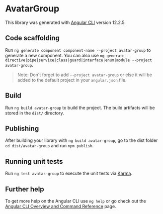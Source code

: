 # AvatarGroup

This library was generated with [Angular CLI](https://github.com/angular/angular-cli) version 12.2.5.

## Code scaffolding

Run `ng generate component component-name --project avatar-group` to generate a new component. You can also use `ng generate directive|pipe|service|class|guard|interface|enum|module --project avatar-group`.
> Note: Don't forget to add `--project avatar-group` or else it will be added to the default project in your `angular.json` file. 

## Build

Run `ng build avatar-group` to build the project. The build artifacts will be stored in the `dist/` directory.

## Publishing

After building your library with `ng build avatar-group`, go to the dist folder `cd dist/avatar-group` and run `npm publish`.

## Running unit tests

Run `ng test avatar-group` to execute the unit tests via [Karma](https://karma-runner.github.io).

## Further help

To get more help on the Angular CLI use `ng help` or go check out the [Angular CLI Overview and Command Reference](https://angular.io/cli) page.
